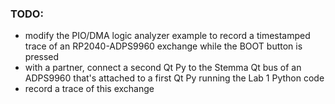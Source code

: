 ### TODO:

- modify the PIO/DMA logic analyzer example to record a timestamped trace of an RP2040-ADPS9960 exchange while the BOOT button is pressed
- with a partner, connect a second Qt Py to the Stemma Qt bus of an ADPS9960 that's attached to a first Qt Py running the Lab 1 Python code
- record a trace of this exchange


